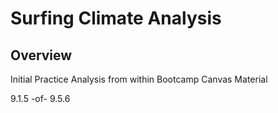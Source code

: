 # Surfing Climate Analysis

## Overview

Initial Practice Analysis from within Bootcamp Canvas Material

9.1.5 -of- 9.5.6
